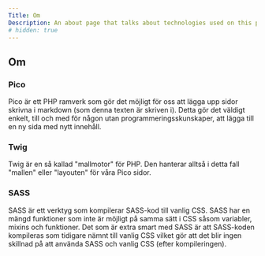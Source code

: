 ```yaml
---
Title: Om
Description: An about page that talks about technologies used on this page.
# hidden: true 
---
```


## Om

### Pico
Pico är ett PHP ramverk som gör det möjligt för oss att lägga upp sidor skrivna i markdown (som denna texten är skriven i). Detta gör det väldigt enkelt, till och med för någon utan programmeringsskunskaper, att lägga till en ny sida med nytt innehåll.

### Twig
Twig är en så kallad "mallmotor" för PHP. Den hanterar alltså i detta fall "mallen" eller "layouten" för våra Pico sidor.


### SASS
SASS är ett verktyg som kompilerar SASS-kod till vanlig CSS. SASS har en mängd funktioner som inte är möjligt på samma sätt i CSS såsom variabler, mixins och funktioner. Det som är extra smart med SASS är att SASS-koden kompileras som tidigare nämnt till vanlig CSS vilket gör att det blir ingen skillnad på att använda SASS och vanlig CSS (efter kompileringen).